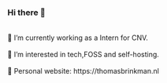 ### Hi there 👋
</br>
🔭 I’m currently working as a Intern for CNV.
</br>
</br>
👀 I’m interested in tech,FOSS and self-hosting.
</br>
</br>
🧪 Personal website: https://thomasbrinkman.nl
</br>
